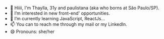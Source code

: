 
<!---
thayllachristineo/thayllachristineo is a ✨ special ✨ repository because its `README.md` (this file) appears on your GitHub profile.
You can click the Preview link to take a look at your changes.
--->
- 👋 Hiiii, I'm Thaylla, 31y and  paulistana (aka who borns at São Paulo/SP).
- 👀 I’m interested in new front-end' opportunities.
- 🌱 I’m currently learning JavaScript, ReactJs...
- 📫 You can to reach me through my mail or my LinkedIn. 
- 😄 Pronouns: she/her



